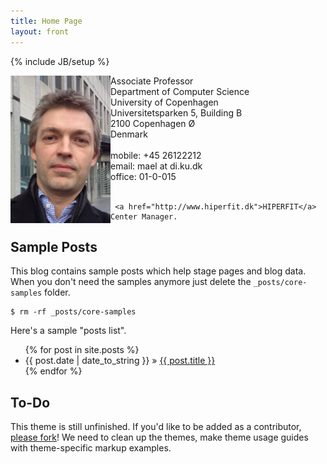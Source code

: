 ```yaml
---
title: Home Page
layout: front
---
```

{% include JB/setup %}

<div class="row-fluid">
  <div class="span5">
     <img width="160" alt="Martin Elsman" align="left" src="/images/elsman.jpg">
  </div>
  <div class="span7">
     Associate Professor<br />
     Department of Computer Science<br />
     University of Copenhagen<br />
     Universitetsparken 5, Building B<br />
     2100 Copenhagen Ø<br />
     Denmark<br /><br />
     mobile: +45 26122212<br />
     email: mael at di.ku.dk<br />
     office: 01-0-015<br /><br />

     <a href="http://www.hiperfit.dk">HIPERFIT</a> Center Manager.
  </div>
</div>


## Sample Posts

This blog contains sample posts which help stage pages and blog data.
When you don't need the samples anymore just delete the `_posts/core-samples` folder.

    $ rm -rf _posts/core-samples

Here's a sample "posts list".

<ul class="posts">
  {% for post in site.posts %}
    <li><span>{{ post.date | date_to_string }}</span> &raquo; <a href="{{ BASE_PATH }}{{ post.url }}">{{ post.title }}</a></li>
  {% endfor %}
</ul>

## To-Do

This theme is still unfinished. If you'd like to be added as a contributor, [please fork](http://github.com/plusjade/jekyll-bootstrap)!
We need to clean up the themes, make theme usage guides with theme-specific markup examples.
